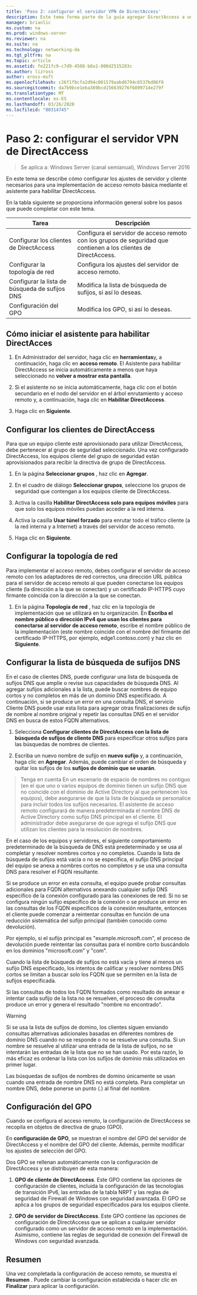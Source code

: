 ```yaml
---
title: 'Paso 2: configurar el servidor VPN de DirectAccess'
description: Este tema forma parte de la guía agregar DirectAccess a una implementación de acceso remoto (VPN) existente para Windows Server 2016
manager: brianlic
ms.custom: na
ms.prod: windows-server
ms.reviewer: na
ms.suite: na
ms.technology: networking-da
ms.tgt_pltfrm: na
ms.topic: article
ms.assetid: fe221fc9-c7d9-4508-b8a1-000d2515283c
ms.author: lizross
author: eross-msft
ms.openlocfilehash: c26f1fbcfa2d94c001579aabd6794c6537bd06f8
ms.sourcegitcommit: da7b9bce1eba369bcd156639276f6899714e279f
ms.translationtype: MT
ms.contentlocale: es-ES
ms.lasthandoff: 03/26/2020
ms.locfileid: "80314745"
---
```

#  <a name="step-2-configure-the-directaccess-vpn-server"></a>Paso 2: configurar el servidor VPN de DirectAccess

>Se aplica a: Windows Server (canal semianual), Windows Server 2016

En este tema se describe cómo configurar los ajustes de servidor y cliente necesarios para una implementación de acceso remoto básica mediante el asistente para habilitar DirectAccess.

En la tabla siguiente se proporciona información general sobre los pasos que puede completar con este tema.

|Tarea       |Descripción|
|-----------|-----------|
|Configurar los clientes de DirectAccess|Configura el servidor de acceso remoto con los grupos de seguridad que contienen a los clientes de DirectAccess.|
|Configurar la topología de red|Configura los ajustes del servidor de acceso remoto.|
|Configurar la lista de búsqueda de sufijos DNS|Modifica la lista de búsqueda de sufijos, si así lo deseas.|
|Configuración del GPO|Modifica los GPO, si así lo deseas.|

## <a name="to-start-the-enable-directacces-wizard"></a>Cómo iniciar el asistente para habilitar DirectAcces

1. En Administrador del servidor, haga clic en **herramientas**y, a continuación, haga clic en **acceso remoto**. El Asistente para habilitar DirectAccess se inicia automáticamente a menos que haya seleccionado no **volver a mostrar esta pantalla**. 

2. Si el asistente no se inicia automáticamente, haga clic con el botón secundario en el nodo del servidor en el árbol enrutamiento y acceso remoto y, a continuación, haga clic en **Habilitar DirectAccess**.

3. Haga clic en **Siguiente**.

## <a name="configure-directaccess-clients"></a>Configurar los clientes de DirectAccess

Para que un equipo cliente esté aprovisionado para utilizar DirectAccess, debe pertenecer al grupo de seguridad seleccionado. Una vez configurado DirectAccess, los equipos cliente del grupo de seguridad están aprovisionados para recibir la directiva de grupo de DirectAccess.

1. En la página **Seleccionar grupos** , haz clic en **Agregar**.

2. En el cuadro de diálogo **Seleccionar grupos**, seleccione los grupos de seguridad que contengan a los equipos cliente de DirectAccess.

3. Activa la casilla **Habilitar DirectAccess solo para equipos móviles** para que solo los equipos móviles puedan acceder a la red interna.

4. Activa la casilla **Usar túnel forzado** para enrutar todo el tráfico cliente (a la red interna y a Internet) a través del servidor de acceso remoto.

5. Haga clic en **Siguiente**.

## <a name="configure-the-network-topology"></a>Configurar la topología de red

Para implementar el acceso remoto, debes configurar el servidor de acceso remoto con los adaptadores de red correctos, una dirección URL pública para el servidor de acceso remoto al que pueden conectarse los equipos cliente (la dirección a la que se conectan) y un certificado IP-HTTPS cuyo firmante coincida con la dirección a la que se conectan.

1. En la página **Topología de red** , haz clic en la topología de implementación que se utilizará en tu organización. En **Escriba el nombre público o dirección IPv4 que usan los clientes para conectarse al servidor de acceso remoto**, escribe el nombre público de la implementación (este nombre coincide con el nombre del firmante del certificado IP-HTTPS, por ejemplo, edge1.contoso.com) y haz clic en **Siguiente**.

## <a name="configure-the-dns-suffix-search-list"></a>Configurar la lista de búsqueda de sufijos DNS

En el caso de clientes DNS, puede configurar una lista de búsqueda de sufijos DNS que amplíe o revise sus capacidades de búsqueda DNS. Al agregar sufijos adicionales a la lista, puede buscar nombres de equipo cortos y no completos en más de un dominio DNS especificado. A continuación, si se produce un error en una consulta DNS, el servicio Cliente DNS puede usar esta lista para agregar otras finalizaciones de sufijo de nombre al nombre original y repetir las consultas DNS en el servidor DNS en busca de estos FQDN alternativos.

1. Selecciona **Configurar clientes de DirectAccess con la lista de búsqueda de sufijos de cliente DNS** para especificar otros sufijos para las búsquedas de nombres de clientes.

2. Escriba un nuevo nombre de sufijo en **nuevo sufijo** y, a continuación, haga clic en **Agregar**. Además, puede cambiar el orden de búsqueda y quitar los sufijos de los **sufijos de dominio que se usarán**.

>Tenga en cuenta En un escenario de espacio de nombres no contiguo \(en el que uno o varios equipos de dominio tienen un sufijo DNS que no coincide con el dominio de Active Directory al que pertenecen los equipos\), debe asegurarse de que la lista de búsqueda se personalice para incluir todos los sufijos necesarios. El asistente de acceso remoto configurará de manera predeterminada el nombre DNS de Active Directory como sufijo DNS principal en el cliente. El administrador debe asegurarse de que agrega el sufijo DNS que utilizan los clientes para la resolución de nombres.

En el caso de los equipos y servidores, el siguiente comportamiento predeterminado de la búsqueda de DNS está predeterminado y se usa al completar y resolver nombres cortos y no completos. Cuando la lista de búsqueda de sufijos está vacía o no se especifica, el sufijo DNS principal del equipo se anexa a nombres cortos no completos y se usa una consulta DNS para resolver el FQDN resultante. 

Si se produce un error en esta consulta, el equipo puede probar consultas adicionales para FQDN alternativos anexando cualquier sufijo DNS específico de la conexión configurado para las conexiones de red. Si no se configura ningún sufijo específico de la conexión o se produce un error en las consultas de los FQDN específicos de la conexión resultante, entonces el cliente puede comenzar a reintentar consultas en función de una reducción sistemática del sufijo principal (también conocido como devolución).

Por ejemplo, si el sufijo principal es "example.microsoft.com", el proceso de devolución puede reintentar las consultas para el nombre corto buscándolo en los dominios "microsoft.com" y "com".

Cuando la lista de búsqueda de sufijos no está vacía y tiene al menos un sufijo DNS especificado, los intentos de calificar y resolver nombres DNS cortos se limitan a buscar solo los FQDN que se permiten en la lista de sufijos especificada. 

Si las consultas de todos los FQDN formados como resultado de anexar e intentar cada sufijo de la lista no se resuelven, el proceso de consulta produce un error y genera el resultado "nombre no encontrado". 

> [!WARNING]
> Si se usa la lista de sufijos de domino, los clientes siguen enviando consultas alternativas adicionales basadas en diferentes nombres de dominio DNS cuando no se responde o no se resuelve una consulta. Si un nombre se resuelve al utilizar una entrada de la lista de sufijos, no se intentarán las entradas de la lista que no se han usado. Por esta razón, lo más eficaz es ordenar la lista con los sufijos de dominio más utilizados en primer lugar.
> 
> Las búsquedas de sufijos de nombres de domino únicamente se usan cuando una entrada de nombre DNS no está completa. Para completar un nombre DNS, debe ponerse un punto (.) al final del nombre.

## <a name="gpo-configuration"></a>Configuración del GPO

Cuando se configura el acceso remoto, la configuración de DirectAccess se recopila en objetos de directiva de grupo (GPO). 

En **configuración de GPO**, se muestran el nombre del GPO del servidor de DirectAccess y el nombre del GPO del cliente. Además, permite modificar los ajustes de selección del GPO.

Dos GPO se rellenan automáticamente con la configuración de DirectAccess y se distribuyen de esta manera:

1. **GPO de cliente de DirectAccess**. Este GPO contiene las opciones de configuración de clientes, incluida la configuración de las tecnologías de transición IPv6, las entradas de la tabla NRPT y las reglas de seguridad de Firewall de Windows con seguridad avanzada. El GPO se aplica a los grupos de seguridad especificados para los equipos cliente.

2. **GPO de servidor de DirectAccess**. Este GPO contiene las opciones de configuración de DirectAccess que se aplican a cualquier servidor configurado como un servidor de acceso remoto en la implementación. Asimismo, contiene las reglas de seguridad de conexión del Firewall de Windows con seguridad avanzada.

## <a name="summary"></a>Resumen

Una vez completada la configuración de acceso remoto, se muestra el **Resumen** . Puede cambiar la configuración establecida o hacer clic en **Finalizar** para aplicar la configuración.
